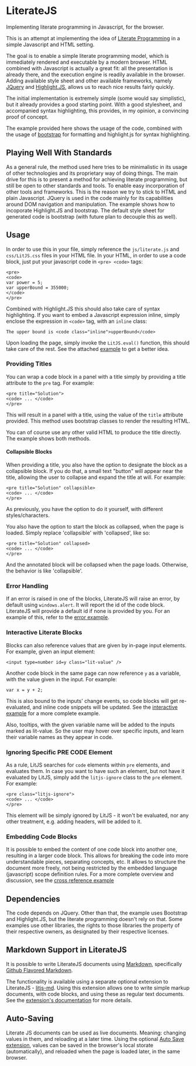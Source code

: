 # LiterateJS
Implementing literate programming in Javascript, for the browser.

This is an attempt at implementing the idea of [Literate Programming](https://en.wikipedia.org/wiki/Literate_programming) in a simple Javascript and HTML setting.

The goal is to enable a simple literate programming model, which is immediately rendered and executable by a modern browser.
HTML combined with Javascript is actually a great fit: all the presentation is already there, and the execution engine is readily available in the browser.
Adding available style sheet and other available frameworks, namely [JQuery](https://jquery.com/) and [Highlight.JS](https://highlightjs.org/), allows us to reach nice results fairly quickly.

The initial implementation is extremely simple (some would say simplistic), but it already provides a good starting point.
With a good stylesheet, and accompanied syntax highlighting, this provides, in my opinion, a convincing proof of concept.

The example provided here shows the usage of the code, combined with the usage of [bootstrap](http://getbootstrap.com/css/) for formatting and highlight.js for syntax highlighting.

## Playing Well With Standards

As a general rule, the method used here tries to be minimalistic in its usage of other technologies and its proprietary way of doing things.
The main drive for this is to present a method for achieving literate programming, but still be open to other standards and tools.
To enable easy incorporation of other tools and frameworks. This is the reason we try to stick to HTML and plain Javascript. JQuery is used in the code mainly for its capabilities around DOM navigation and manipulation.
The example shows how to incoporate Highlight.JS and bootstrap. The default style sheet for generated code is bootstrap (with future plan to decouple this as well).


## Usage

In order to use this in your file, simply reference the `js/literate.js` and `css/LitJS.css` files in your HTML file.
In your HTML, in order to use a code block, just put your javascript code in `<pre> <code>` tags:

```
<pre>
<code>
var power = 5;
var upperBound = 355000;
</code>
</pre>
```
Combined with Highlight.JS this should also take care of syntax highlighting.
If you want to embed a Javascript expression inline, simply enclose the expression in `<code>` tag, with an `inline` class:

```
The upper bound is <code class="inline">upperBound</code>
```

Upon loading the page, simply invoke the `LitJS.eval()` function, this should take care of the rest.
See the attached [example](https://github.com/slior/LiterateJS/blob/master/examples/euler30.html) to get a better idea.

### Providing Titles
You can wrap a code block in a panel with a title simply by providing a title attribute to the `pre` tag.
For example:
```
<pre title="Solution">
<code> ... </code>
</pre>
```

This will result in a panel with a title, using the value of the `title` attribute provided.
This method uses bootstrap classes to render the resulting HTML.

You can of course use any other valid HTML to produce the title directly. The example shows both methods.

#### Collapsible Blocks

When providing a title, you also have the option to designate the block as a collapsible block.
If you do that, a small text "button" will appear near the title, allowing the user to collapse and expand the title at will.
For example:
```
<pre title="Solution" collapsible>
<code> ... </code>
</pre>
```

As previously, you have the option to do it yourself, with different styles/characters.

You also have the option to start the block as collapsed, when the page is loaded. Simply replace 'collapsible' with 'collapsed', like so:
```
<pre title="Solution" collapsed>
<code> ... </code>
</pre>
```
And the annotated block will be collapsed when the page loads. Otherwise, the behavior is like 'collapsible'.


### Error Handling
If an error is raised in one of the blocks, LiterateJS will raise an error, by default using `windows.alert`.
It will report the id of the code block. LiterateJS will provide a default id if none is provided by you.
For an example of this, refer to the [error example](https://github.com/slior/LiterateJS/blob/master/examples/error_example.html).

### Interactive Literate Blocks
Blocks can also reference values that are given by in-page input elements.
For example, given an input element:
```
<input type=number id=y class="lit-value" />
```
Another code block in the same page can now reference `y` as a variable, with the value given in the input.
For example:
```
var x = y + 2;
```
This is also bound to the inputs' change events, so code blocks will get re-evaluated, and inline code snippets will be updated.
See the [interactive example](https://github.com/slior/LiterateJS/blob/master/examples/interactive_example.html) for a more complete example.

Also, tooltips, with the given variable name will be added to the inputs marked as lit-value. So the user may hover over specific inputs, and learn their variable names as they appear in code.

### Ignoring Specific PRE CODE Element
As a rule, LitJS searches for `code` elements within `pre` elements, and evaluates them.
In case you want to have such an element, but not have it evaluated by LitJS, simply add the `litjs-ignore` class to the `pre` element.
For example:
```
<pre class="litjs-ignore">
<code> ... </code>
</pre>
```

This element will be simply ignored by LitJS - it won't be evaluated, nor any other treatment, e.g. adding headers, will be added to it.

### Embedding Code Blocks
It is possible to embed the content of one code block into another one, resulting in a larger code block.
This allows for breaking the code into more understandable pieces, separating concepts, etc. It allows to structure the document more freely, not being restricted by the embedded language (javascript) scope definition rules.
For a more complete overview and discussion, see the [cross reference example](https://github.com/slior/LiterateJS/blob/master/examples/cross_reference_example.html)

## Dependencies

The code depends on JQuery. Other than that, the example uses Bootstrap and Highlight.JS, but the literate programming doesn't rely on that.
Some examples use other libraries, the rights to those libraries the property of their respective owners, as designated by their respective licenses.

## Markdown Support in LiterateJS

It is possible to write LiterateJS documents using [Markdown](https://en.wikipedia.org/wiki/Markdown), specifically [Github Flavored Markdown](https://help.github.com/articles/markdown-basics/).

The functionality is available using a separate optional extension to LiterateJS - [litjs-md](https://github.com/slior/LiterateJS/tree/master/extensions/litjs_md). Using this extension allows one to write simple markup documents, with code blocks, and using these as regular text documents.
See the [extension's documentation](https://github.com/slior/LiterateJS/blob/master/extensions/litjs_md/Markdown_Support.md) for more details.

## Auto-Saving

Literate JS documents can be used as live documents. Meaning: changing values in them, and reloading at a later time.
Using the optional [Auto Save extension](https://github.com/slior/LiterateJS/tree/master/extensions/litjs_autosave), values can be saved in the browser's local storate (automatically), and reloaded when the page is loaded later, in the same browser.


